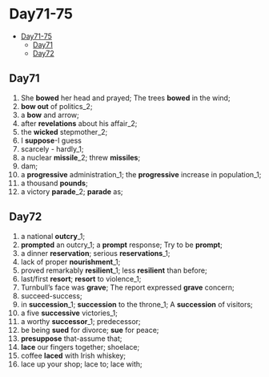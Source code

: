 # Day71-75

- [Day71-75](#day71-75)
  - [Day71](#day71)
  - [Day72](#day72)

## Day71

1. She **bowed** her head and prayed; The trees **bowed** in the wind;
2. **bow out** of politics_2;
3. a **bow** and arrow;
4. after **revelations** about his affair_2;
5. the **wicked** stepmother_2;
6. I **suppose**-I guess
7. scarcely - hardly_1;
8. a nuclear **missile**_2; threw **missiles**;
9. dam;
10. a **progressive** administration_1; the **progressive** increase in population_1;
11. a thousand **pounds**;
12. a victory **parade**_2; **parade** as;

## Day72

1. a national **outcry**_1;
2. **prompted** an outcry_1; a **prompt** response; Try to be **prompt**;
3. a dinner **reservation**; serious **reservations**_1;
4. lack of proper **nourishment**_1;
5. proved remarkably **resilient**_1; less **resilient** than before;
6. last/first **resort**; **resort** to violence_1;
7. Turnbull’s face was **grave**; The report expressed **grave** concern;
8. succeed-success;
9. in **succession**_1; **succession** to the throne_1; A **succession** of visitors;
10. a five **successive** victories_1;
11. a worthy **successor**_1; predecessor;
12. be being **sued** for divorce;  **sue** for peace;
13. **presuppose** that-assume that;
14. **lace** our fingers together;  shoelace;
15. coffee **laced** with Irish whiskey;
16. lace up your shop; lace to; lace with;
